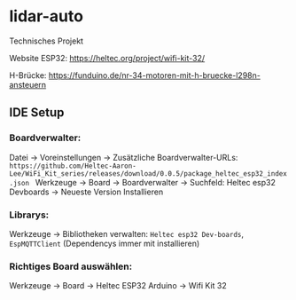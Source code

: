 # lidar-auto
Technisches Projekt

Website ESP32:  https://heltec.org/project/wifi-kit-32/ 

H-Brücke:  https://funduino.de/nr-34-motoren-mit-h-bruecke-l298n-ansteuern

## IDE Setup

### Boardverwalter:
Datei -> Voreinstellungen -> Zusätzliche Boardverwalter-URLs: 
`https://github.com/Heltec-Aaron-Lee/WiFi_Kit_series/releases/download/0.0.5/package_heltec_esp32_index.json
`
Werkzeuge -> Board -> Boardverwalter -> Suchfeld: Heltec esp32 Devboards  -> Neueste Version Installieren

### Librarys:
Werkzeuge -> Bibliotheken verwalten: 
`Heltec esp32 Dev-boards`,
`EspMQTTClient` 
(Dependencys immer mit installieren)

### Richtiges Board auswählen:
Werkzeuge -> Board -> Heltec ESP32 Arduino -> Wifi Kit 32
